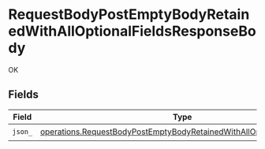 # RequestBodyPostEmptyBodyRetainedWithAllOptionalFieldsResponseBody

OK


## Fields

| Field                                                                                                                                                        | Type                                                                                                                                                         | Required                                                                                                                                                     | Description                                                                                                                                                  |
| ------------------------------------------------------------------------------------------------------------------------------------------------------------ | ------------------------------------------------------------------------------------------------------------------------------------------------------------ | ------------------------------------------------------------------------------------------------------------------------------------------------------------ | ------------------------------------------------------------------------------------------------------------------------------------------------------------ |
| `json_`                                                                                                                                                      | [operations.RequestBodyPostEmptyBodyRetainedWithAllOptionalFieldsJSON](../../models/operations/requestbodypostemptybodyretainedwithalloptionalfieldsjson.md) | :heavy_check_mark:                                                                                                                                           | N/A                                                                                                                                                          |
